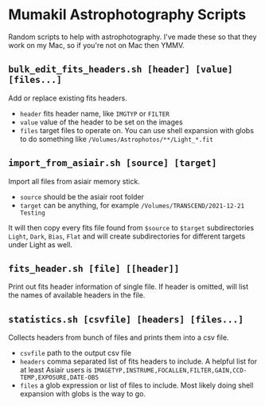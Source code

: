 # Mumakil Astrophotography Scripts

Random scripts to help with astrophotography. I've made these so that they work on my Mac, so if you're not on Mac then YMMV.

## `bulk_edit_fits_headers.sh [header] [value] [files...]`

Add or replace existing fits headers.

* `header` fits header name, like `IMGTYP` or `FILTER`
* `value` value of the header to be set on the images
* `files` target files to operate on. You can use shell expansion with globs to do something like `/Volumes/Astrophotos/**/Light_*.fit`

## `import_from_asiair.sh [source] [target]`

Import all files from asiair memory stick.

* `source` should be the asiair root folder
* `target` can be anything, for example `/Volumes/TRANSCEND/2021-12-21 Testing`

It will then copy every fits file found from `$source` to `$target` subdirectories `Light`, `Dark`, `Bias`, `Flat` and will create subdirectories for different targets under Light as well.

## `fits_header.sh [file] [[header]]`

Print out fits header information of single file. If header is omitted, will list the names of available headers in the file.

## `statistics.sh [csvfile] [headers] [files...]`

Collects headers from bunch of files and prints them into a csv file.

* `csvfile` path to the output csv file
* `headers` comma separated list of fits headers to include. A helpful list for at least Asiair users is `IMAGETYP,INSTRUME,FOCALLEN,FILTER,GAIN,CCD-TEMP,EXPOSURE,DATE-OBS`
* `files` a glob expression or list of files to include. Most likely doing shell expansion with globs is the way to go.
